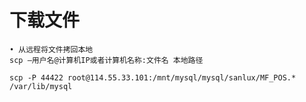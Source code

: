 # 下载文件
	• 从远程将文件拷回本地
	scp –用户名@计算机IP或者计算机名称:文件名 本地路径
```    
scp -P 44422 root@114.55.33.101:/mnt/mysql/mysql/sanlux/MF_POS.* /var/lib/mysql 
```
